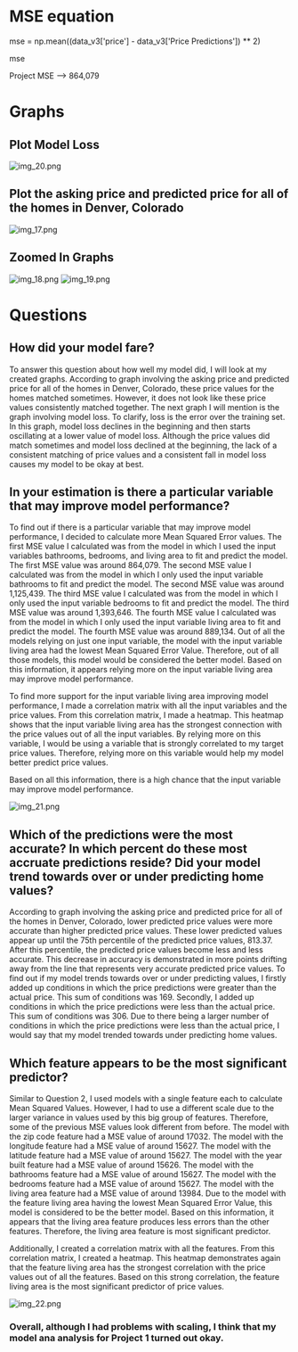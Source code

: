 # MSE equation
mse = np.mean((data_v3['price'] - data_v3['Price Predictions']) ** 2)

mse

Project MSE --> 864,079

# Graphs
## Plot Model Loss
![img_20.png](img_20.png)
## Plot the asking price and predicted price for all of the homes in Denver, Colorado
![img_17.png](img_17.png)
## Zoomed In Graphs
![img_18.png](img_18.png)
![img_19.png](img_19.png)

# Questions

## How did your model fare?

To answer this question about how well my model did, I will look at my created graphs. According to graph involving the asking price and predicted price for all of the homes in Denver, Colorado, these price values for the homes matched sometimes. However, it does not look like these price values consistently matched together. The next graph I will mention is the graph involving model loss. To clarify, loss is the error over the training set. In this graph, model loss declines in the beginning and then starts oscillating at a lower value of model loss. Although the price values did match sometimes and model loss declined at the beginning, the lack of a consistent matching of price values and a consistent fall in model loss causes my model to be okay at best. 

## In your estimation is there a particular variable that may improve model performance?

To find out if there is a particular variable that may improve model performance, I decided to calculate more Mean Squared Error values. The first MSE value I calculated was from the model in which I used the input variables bathrooms, bedrooms, and living area to fit and predict the model. The first MSE value was around 864,079. The second MSE value I calculated was from the model in which I only used the input variable bathrooms to fit and predict the model. The second MSE value was around 1,125,439. The third MSE value I calculated was from the model in which I only used the input variable bedrooms to fit and predict the model. The third MSE value was around 1,393,646. The fourth MSE value I calculated was from the model in which I only used the input variable living area to fit and predict the model. The fourth MSE value was around 889,134. Out of all the models relying on just one input variable, the model with the input variable living area had the lowest Mean Squared Error Value. Therefore, out of all those models, this model would be considered the better model. Based on this information, it appears relying more on the input variable living area may improve model performance. 

To find more support for the input variable living area improving model performance, I made a correlation matrix with all the input variables and the price values. From this correlation matrix, I made a heatmap. This heatmap shows that the input variable living area has the strongest connection with the price values out of all the input variables. By relying more on this variable, I would be using a variable that is strongly correlated to my target price values. Therefore, relying more on this variable would help my model better predict price values. 

Based on all this information, there is a high chance that the input variable may improve model performance. 

![img_21.png](img_21.png)
## Which of the predictions were the most accurate? In which percent do these most accruate predictions reside? Did your model trend towards over or under predicting home values?

According to graph involving the asking price and predicted price for all of the homes in Denver, Colorado, lower predicted price values were more accurate than higher predicted price values. These lower predicted values appear up until the 75th percentile of the predicted price values, 813.37. After this percentile, the predicted price values become less and less accurate. This decrease in accuracy is demonstrated in more points drifting away from the line that represents very accurate predicted price values. To find out if my model trends towards over or under predicting values, I firstly added up conditions in which the price predictions were greater than the actual price. This sum of conditions was 169. Secondly, I added up conditions in which the price predictions were less than the actual price. This sum of conditions was 306. Due to there being a larger number of conditions in which the price predictions were less than the actual price, I would say that my model trended towards under predicting home values. 

## Which feature appears to be the most significant predictor?

Similar to Question 2, I used models with a single feature each to calculate Mean Squared Values. However, I had to use a different scale due to the larger variance in values used by this big group of features. Therefore, some of the previous MSE values look different from before. The model with the zip code feature had a MSE value of around 17032. The model with the longitude feature had a MSE value of around 15627. The model with the latitude feature had a MSE value of around 15627. The model with the year built feature had a MSE value of around 15626. The model with the bathrooms feature had a MSE value of around 15627. The model with the bedrooms feature had a MSE value of around 15627. The model with the living area feature had a MSE value of around 13984. Due to the model with the feature living area having the lowest Mean Squared Error Value, this model is considered to be the better model. Based on this information, it appears that the living area feature produces less errors than the other features. Therefore, the living area feature is most significant predictor.

Additionally, I created a correlation matrix with all the features. From this correlation matrix, I created a heatmap. This heatmap demonstrates again that the feature living area has the strongest correlation with the price values out of all the features. Based on this strong correlation, the feature living area is the most significant predictor of price values. 

![img_22.png](img_22.png)

### Overall, although I had problems with scaling, I think that my model ana analysis for Project 1 turned out okay. 
